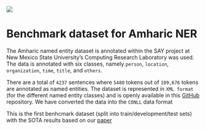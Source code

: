  [![](../../logo.png)](https://github.com/uhh-lt/amharicmodels/)
# Benchmark dataset for Amharic NER
The Amharic named entity dataset is annotated within the SAY project at New Mexico State University’s Computing Research Laboratory was used. The data is annotated with six classes, namely `person`, `location`, `organization`, `time`, `title`, and `others`. 

There are a total of `4237` sentences where `5480` tokens out of `109,676` tokens are annotated as named entities. The dataset is represented in `XML format` (for the different named entity classes) and is openly available in this [GitHub](https://github.com/geezorg/data/tree/master/amharic/tagged/nmsu-say) repository. We have converted the data into the `CONLL` data format

This is the first benhcmark dataset (split into train/development/test sets) with the SOTA results based on our [paper](https://www.mdpi.com/1999-5903/13/11/275)
